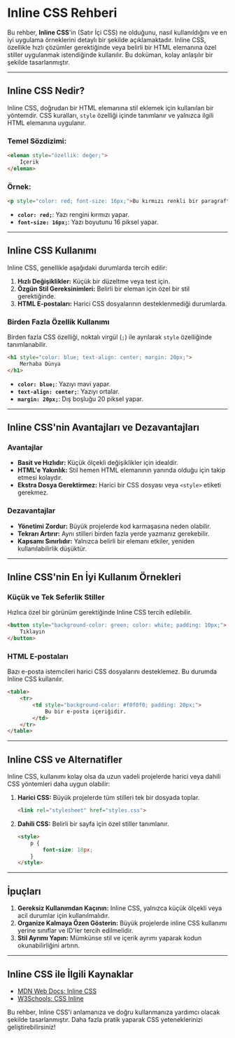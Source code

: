 # Inline CSS Rehberi

Bu rehber, **Inline CSS**'in (Satır İçi CSS) ne olduğunu, nasıl kullanıldığını ve en iyi uygulama örneklerini detaylı bir şekilde açıklamaktadır. Inline CSS, özellikle hızlı çözümler gerektiğinde veya belirli bir HTML elemanına özel stiller uygulanmak istendiğinde kullanılır. Bu doküman, kolay anlaşılır bir şekilde tasarlanmıştır.

---

## Inline CSS Nedir?

Inline CSS, doğrudan bir HTML elemanına stil eklemek için kullanılan bir yöntemdir. CSS kuralları, `style` özelliği içinde tanımlanır ve yalnızca ilgili HTML elemanına uygulanır.

### Temel Sözdizimi:
```html
<eleman style="özellik: değer;">
    İçerik
</eleman>
```

### Örnek:
```html
<p style="color: red; font-size: 16px;">Bu kırmızı renkli bir paragraftır.</p>
```
- **`color: red;`**: Yazı rengini kırmızı yapar.
- **`font-size: 16px;`**: Yazı boyutunu 16 piksel yapar.

---

## Inline CSS Kullanımı

Inline CSS, genellikle aşağıdaki durumlarda tercih edilir:

1. **Hızlı Değişiklikler:** Küçük bir düzeltme veya test için.
2. **Özgün Stil Gereksinimleri:** Belirli bir eleman için özel bir stil gerektiğinde.
3. **HTML E-postaları:** Harici CSS dosyalarının desteklenmediği durumlarda.

### Birden Fazla Özellik Kullanımı
Birden fazla CSS özelliği, noktalı virgül (`;`) ile ayrılarak `style` özelliğinde tanımlanabilir.

```html
<h1 style="color: blue; text-align: center; margin: 20px;">
    Merhaba Dünya
</h1>
```
- **`color: blue;`**: Yazıyı mavi yapar.
- **`text-align: center;`**: Yazıyı ortalar.
- **`margin: 20px;`**: Dış boşluğu 20 piksel yapar.

---

## Inline CSS'nin Avantajları ve Dezavantajları

### Avantajlar
- **Basit ve Hızlıdır:** Küçük ölçekli değişiklikler için idealdir.
- **HTML'e Yakınlık:** Stil hemen HTML elemanının yanında olduğu için takip etmesi kolaydır.
- **Ekstra Dosya Gerektirmez:** Harici bir CSS dosyası veya `<style>` etiketi gerekmez.

### Dezavantajlar
- **Yönetimi Zordur:** Büyük projelerde kod karmaşasına neden olabilir.
- **Tekrarı Artırır:** Aynı stilleri birden fazla yerde yazmanız gerekebilir.
- **Kapsamı Sınırlıdır:** Yalnızca belirli bir elemanı etkiler, yeniden kullanılabilirlik düşüktür.

---

## Inline CSS'nin En İyi Kullanım Örnekleri

### Küçük ve Tek Seferlik Stiller
Hızlıca özel bir görünüm gerektiğinde Inline CSS tercih edilebilir.

```html
<button style="background-color: green; color: white; padding: 10px;">
    Tıklayın
</button>
```

### HTML E-postaları
Bazı e-posta istemcileri harici CSS dosyalarını desteklemez. Bu durumda Inline CSS kullanılır.

```html
<table>
    <tr>
        <td style="background-color: #f0f0f0; padding: 20px;">
            Bu bir e-posta içeriğidir.
        </td>
    </tr>
</table>
```

---

## Inline CSS ve Alternatifler

Inline CSS, kullanımı kolay olsa da uzun vadeli projelerde harici veya dahili CSS yöntemleri daha uygun olabilir:

1. **Harici CSS:** Büyük projelerde tüm stilleri tek bir dosyada toplar.
   ```html
   <link rel="stylesheet" href="styles.css">
   ```

2. **Dahili CSS:** Belirli bir sayfa için özel stiller tanımlanır.
   ```html
   <style>
       p {
           font-size: 18px;
       }
   </style>
   ```

---

## İpuçları

1. **Gereksiz Kullanımdan Kaçının:** Inline CSS, yalnızca küçük ölçekli veya acil durumlar için kullanılmalıdır.
2. **Organize Kalmaya Özen Gösterin:** Büyük projelerde inline CSS kullanımı yerine sınıflar ve ID'ler tercih edilmelidir.
3. **Stil Ayrımı Yapın:** Mümkünse stil ve içerik ayrımı yaparak kodun okunabilirliğini artırın.

---

## Inline CSS ile İlgili Kaynaklar
- [MDN Web Docs: Inline CSS](https://developer.mozilla.org/en-US/docs/Web/CSS)
- [W3Schools: CSS Inline](https://www.w3schools.com/css/css_howto.asp)

Bu rehber, Inline CSS'i anlamanıza ve doğru kullanmanıza yardımcı olacak şekilde tasarlanmıştır. Daha fazla pratik yaparak CSS yeteneklerinizi geliştirebilirsiniz!
